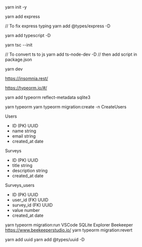 yarn init -y

yarn add express

// To fix express typing
yarn add @types/express -D

yarn add typescript -D

yarn tsc --init

// To convert ts to js
yarn add ts-node-dev -D
// then add script in package.json

yarn dev

https://insomnia.rest/

https://typeorm.io/#/

yarn add typeorm reflect-metadata sqlite3

yarn typeorm
yarn typeorm migration:create -n CreateUsers

Users

- ID (PK) UUID
- name string
- email string
- created_at date

Surveys

- ID (PK) UUID
- title string
- description string
- created_at date

Surveys_users

- ID (PK) UUID
- user_id (FK) UUID
- survey_id (FK) UUID
- value number
- created_at date

yarn typeorm migration:run
VSCode SQLite Explorer
Beekeeper https://www.beekeeperstudio.io/
yarn typeorm migration:revert

yarn add uuid
yarn add @types/uuid -D
